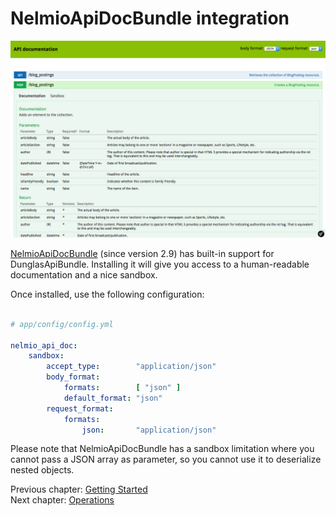 # NelmioApiDocBundle integration

![Screenshot of ApiBundle integrated with NelmioApiDocBundle](../getting-started/images/api-doc.png)

[NelmioApiDocBundle](https://github.com/nelmio/NelmioApiDocBundle) (since version 2.9) has built-in support for DunglasApiBundle.
Installing it will give you access to a human-readable documentation and a nice sandbox.

Once installed, use the following configuration:

```yaml

# app/config/config.yml

nelmio_api_doc:
    sandbox:
        accept_type:        "application/json"
        body_format:
            formats:        [ "json" ]
            default_format: "json"
        request_format:
            formats:
                json:       "application/json"
```

Please note that NelmioApiDocBundle has a sandbox limitation where you cannot pass a JSON array as parameter, so you cannot use it to deserialize nested objects.

Previous chapter: [Getting Started](getting-started.md)<br>
Next chapter: [Operations](operations.md)
